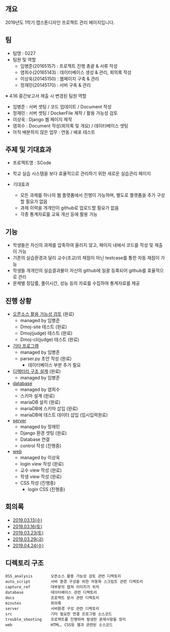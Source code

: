## 개요
2019년도 1학기 캡스톤디자인 프로젝트 관리 페이지입니다.

## 팀
- 팀명 : 0227
- 팀원 및 역할
    - 임병준(20165157) : 프로젝트 진행 총괄 & 서류 작성
    - 염희수(20165143) : 데이터베이스 생성 & 관리, 회의록 작성
    - 이상욱(20145150) : 웹페이지 구축 & 관리
    - 정재민(20145170) : 서버 구축 & 관리
    
※ 4.16 중간보고서 제출 시 변경된 팀원 역할
- 임병준 : 서버 셋팅 / 코드 업데이트 / Document 작성
- 정재민 : 서버 셋팅 / DockerFile 제작 / 활용 가능성 검토
- 이상욱 : Django 웹 페이지 제작
- 염희수 : Document 작성(회의록 및 개요) / 데이터베이스 셋팅
- 아직 배분하지 않은 업무 : 연동 / 배포 테스트

## 주제 및 기대효과
  - 프로젝트명 : SCode
  - 학교 실습 시스템을 보다 효율적으로 관리하기 위한 새로운 실습관리 페이지
  
  - 기대효과
    - 모든 과제를 하나의 웹 플랫폼에서 진행이 가능하며, 별도로 플랫폼을 추가 구성할 필요가 없음
    - 과제 이력을 개개인이 github로 업로드할 필요가 없음
    - 각종 통계자료를 교육 개선 등에 활용 가능
  
## 기능  
  - 학생들은 자신의 과제를 압축하여 올리지 않고, 페이지 내에서 코드를 작성 및 제출이 가능
  - 기존의 실습환경과 달리 교수(조교)의 채점이 아닌 testcase를 통한 자동 채점이 가능
  - 학생들 개개인의 실습결과물이 자신의 github에 일괄 등록되어 github를 효율적으로 관리
  - 문제별 정답률, 풀이시간, 성능 등의 자료를 수집하여 통계자료를 제공
    
## 진행 상황
  - [오픈소스 활용 가능성 검토](https://github.com/BJ-Lim/Capstone_Design/tree/master/OSS_analysis) (완료) 
    - managed by 임병준
    - Dmoj-site 테스트 (완료)
    - Dmoj(judge) 테스트 (완료)
    - Dmoj-cli(judge) 테스트 (완료)
  - [기타 프로그램](https://github.com/BJ-Lim/Capstone_Design/tree/master/src)
    - managed by 임병준
    - parser.py 초안 작성 (완료)
      - 데이터베이스 부분 추가 필요
  - [디렉터리 구조 설계](https://github.com/BJ-Lim/Capstone_Design/blob/master/docs/directory_structure) (완료)
    - managed by 임병준
  - [database](https://github.com/BJ-Lim/Capstone_Design/tree/master/database) 
    - managed by 염희수
    - 스키마 설계 (완료)
    - mariaDB 설치 (완료)
    - mariaDB에 스키마 삽입 (완료)
    - mariaDB에 데스트 데이터 삽입 (임시입력완료)
  - [server](https://github.com/BJ-Lim/Capstone_Design/tree/master/server) 
    - managed by 정재민
    - Django 환경 셋팅 (완료)
    - Database 연결
    - control 작성 (진행중)
  - [web](https://github.com/BJ-Lim/Capstone_Design/tree/master/web) 
    - managed by 이상욱
    - login view 작성 (완료)
    - 교수 view 작성 (완료)
    - 학생 view 작성 (완료)
    - CSS 작성 (진행중)
      - login CSS (진행중)
 
## 회의록 
- [2019.03.13(수)](https://github.com/BJ-Lim/Capstone_Design/tree/master/minutes/1.md)
- [2019.03.16(토)](https://github.com/BJ-Lim/Capstone_Design/tree/master/minutes/2.md)
- [2019.03.23(토)](https://github.com/BJ-Lim/Capstone_Design/tree/master/minutes/3.md)
- [2019.03.29(금)](https://github.com/BJ-Lim/Capstone_Design/tree/master/minutes/4.md)
- [2019.04.24(수)](https://github.com/BJ-Lim/Capstone_Design/tree/master/minutes/5.md)

## 디렉토리 구조
```
OSS_analysis        오픈소스 활용 가능성 검토 관련 디렉토리
auto_script         서버 환경 구성을 위한 자동화 스크립트 관련 디렉토리
capture_ref         대부분의 캡쳐 이미지가 위치
database            데이터베이스 관련 디렉토리
docs                프로젝트 문서 관련 디렉토리
minutes             회의록
server              서버환경 구성 관련 디렉토리
src                 기타 필요한 연결 프로그램 소스코드
trouble_shooting    프로젝트를 진행하며 발생한 문제사항들 정리
web                 HTML, CSS등 웹과 관련된 소스코드
```

